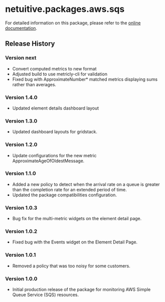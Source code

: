 # netuitive.packages.aws.sqs

For detailed information on this package, please refer to the [online documentation](https://help.netuitive.com/Content/Integrations/aws.htm).

## Release History

### Version next

* Convert computed metrics to new format
* Adjusted build to use metricly-cli for validation
* Fixed bug with ApproximateNumber* matched metrics displaying sums rather than averages.

### Version 1.4.0

* Updated element details dashboard layout

### Version 1.3.0

* Updated dashboard layouts for gridstack.

### Version 1.2.0

* Update configurations for the new metric ApproximateAgeOfOldestMessage.

### Version 1.1.0

* Added a new policy to detect when the arrival rate on a queue is greater than the completion rate for an extended period of time.
* Updated the package compatibilities configuration.

### Version 1.0.3

* Bug fix for the multi-metric widgets on the element detail page.

### Version 1.0.2

* Fixed bug with the Events widget on the Element Detail Page.

### Version 1.0.1

* Removed a policy that was too noisy for some customers.

### Version 1.0.0

* Initial production release of the package for monitoring AWS Simple Queue Service (SQS) resources.
